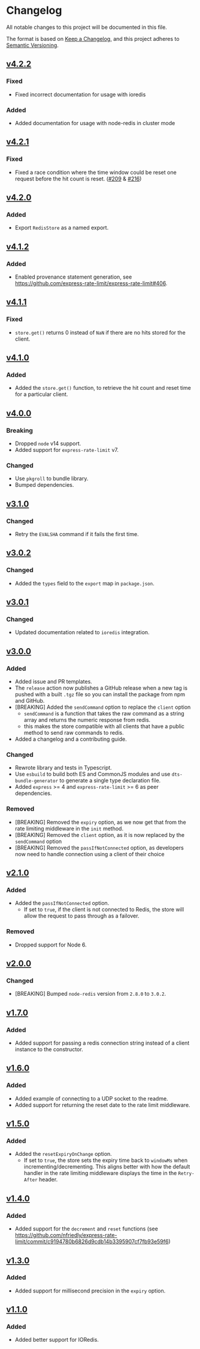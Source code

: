 # Changelog

All notable changes to this project will be documented in this file.

The format is based on [Keep a Changelog](https://keepachangelog.com/en/1.0.0/),
and this project adheres to
[Semantic Versioning](https://semver.org/spec/v2.0.0.html).

## [v4.2.2](https://github.com/express-rate-limit/rate-limit-redis/releases/tag/v4.2.2)

### Fixed

- Fixed incorrect documentation for usage with ioredis

### Added

- Added documentation for usage with node-redis in cluster mode

## [v4.2.1](https://github.com/express-rate-limit/rate-limit-redis/releases/tag/v4.2.1)

### Fixed

- Fixed a race condition where the time window could be reset one request before
  the hit count is reset.
  ([#209](https://github.com/express-rate-limit/rate-limit-redis/pull/209) &
  [#216](https://github.com/express-rate-limit/rate-limit-redis/issues/216))

## [v4.2.0](https://github.com/express-rate-limit/rate-limit-redis/releases/tag/v4.2.0)

### Added

- Export `RedisStore` as a named export.

## [v4.1.2](https://github.com/express-rate-limit/rate-limit-redis/releases/tag/v4.1.2)

### Added

- Enabled provenance statement generation, see
  https://github.com/express-rate-limit/express-rate-limit#406.

## [v4.1.1](https://github.com/express-rate-limit/rate-limit-redis/releases/tag/v4.1.1)

### Fixed

- `store.get()` returns 0 instead of `NaN` if there are no hits stored for the
  client.

## [v4.1.0](https://github.com/express-rate-limit/rate-limit-redis/releases/tag/v4.1.0)

### Added

- Added the `store.get()` function, to retrieve the hit count and reset time for
  a particular client.

## [v4.0.0](https://github.com/express-rate-limit/rate-limit-redis/releases/tag/v4.0.0)

### Breaking

- Dropped `node` v14 support.
- Added support for `express-rate-limit` v7.

### Changed

- Use `pkgroll` to bundle library.
- Bumped dependencies.

## [v3.1.0](https://github.com/express-rate-limit/rate-limit-redis/releases/tag/v3.1.0)

### Changed

- Retry the `EVALSHA` command if it fails the first time.

## [v3.0.2](https://github.com/express-rate-limit/rate-limit-redis/releases/tag/v3.0.2)

### Changed

- Added the `types` field to the `export` map in `package.json`.

## [v3.0.1](https://github.com/express-rate-limit/rate-limit-redis/releases/tag/v3.0.1)

### Changed

- Updated documentation related to `ioredis` integration.

## [v3.0.0](https://github.com/express-rate-limit/rate-limit-redis/releases/tag/v3.0.0)

### Added

- Added issue and PR templates.
- The `release` action now publishes a GitHub release when a new tag is pushed
  with a built `.tgz` file so you can install the package from npm and GitHub.
- [BREAKING] Added the `sendCommand` option to replace the `client` option
  - `sendCommand` is a function that takes the raw command as a string array and
    returns the numeric response from redis.
  - this makes the store compatible with all clients that have a public method
    to send raw commands to redis.
- Added a changelog and a contributing guide.

### Changed

- Rewrote library and tests in Typescript.
- Use `esbuild` to build both ES and CommonJS modules and use
  `dts-bundle-generator` to generate a single type declaration file.
- Added `express` >= 4 and `express-rate-limit` >= 6 as peer dependencies.

### Removed

- [BREAKING] Removed the `expiry` option, as we now get that from the rate
  limiting middleware in the `init` method.
- [BREAKING] Removed the `client` option, as it is now replaced by the
  `sendCommand` option
- [BREAKING] Removed the `passIfNotConnected` option, as developers now need to
  handle connection using a client of their choice

## [v2.1.0](https://github.com/express-rate-limit/rate-limit-redis/releases/tag/v2.1.0)

### Added

- Added the `passIfNotConnected` option.
  - If set to `true`, if the client is not connected to Redis, the store will
    allow the request to pass through as a failover.

### Removed

- Dropped support for Node 6.

## [v2.0.0](https://github.com/express-rate-limit/rate-limit-redis/releases/tag/v2.0.0)

### Changed

- [BREAKING] Bumped `node-redis` version from `2.8.0` to `3.0.2`.

## [v1.7.0](https://github.com/express-rate-limit/rate-limit-redis/releases/tag/v1.7.0)

### Added

- Added support for passing a redis connection string instead of a client
  instance to the constructor.

## [v1.6.0](https://github.com/express-rate-limit/rate-limit-redis/releases/tag/v1.6.0)

### Added

- Added example of connecting to a UDP socket to the readme.
- Added support for returning the reset date to the rate limit middleware.

## [v1.5.0](https://github.com/express-rate-limit/rate-limit-redis/releases/tag/v1.5.0)

### Added

- Added the `resetExpiryOnChange` option.
  - If set to `true`, the store sets the expiry time back to `windowMs` when
    incrementing/decrementing. This aligns better with how the default handler
    in the rate limiting middleware displays the time in the `Retry-After`
    header.

## [v1.4.0](https://github.com/express-rate-limit/rate-limit-redis/releases/tag/v1.4.0)

### Added

- Added support for the `decrement` and `reset` functions (see
  https://github.com/nfriedly/express-rate-limit/commit/c9194780b6826d9cdb14b3395907cf7fb93e59f6)

## [v1.3.0](https://github.com/express-rate-limit/rate-limit-redis/releases/tag/v1.3.0)

### Added

- Added support for millisecond precision in the `expiry` option.

## [v1.1.0](https://github.com/express-rate-limit/rate-limit-redis/releases/tag/v1.1.0)

### Added

- Added better support for IORedis.
